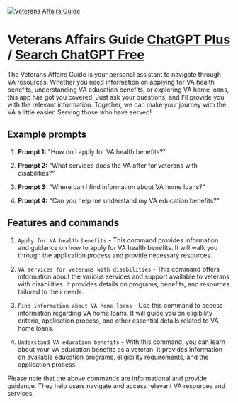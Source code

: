 
[![Veterans Affairs Guide](https://files.oaiusercontent.com/file-ErMdLaPwgkcl6F0QYWGmT8FQ?se=2123-10-18T04%3A02%3A07Z&sp=r&sv=2021-08-06&sr=b&rscc=max-age%3D31536000%2C%20immutable&rscd=attachment%3B%20filename%3De3dcece7-5487-40ba-bcbf-ed0476e3966f.png&sig=MqGMxJ3xufFSJ3KqZFIRsWqxB5naV//FCQUN54bXI40%3D)](https://chat.openai.com/g/g-fM6NzIjgs-veterans-affairs-guide)

# Veterans Affairs Guide [ChatGPT Plus](https://chat.openai.com/g/g-fM6NzIjgs-veterans-affairs-guide) / [Search ChatGPT Free](https://gptcall.net/index.html#/?search=Veterans%20Affairs%20Guide)

The Veterans Affairs Guide is your personal assistant to navigate through VA resources. Whether you need information on applying for VA health benefits, understanding VA education benefits, or exploring VA home loans, this app has got you covered. Just ask your questions, and I'll provide you with the relevant information. Together, we can make your journey with the VA a little easier. Serving those who have served!

## Example prompts

1. **Prompt 1:** "How do I apply for VA health benefits?"

2. **Prompt 2:** "What services does the VA offer for veterans with disabilities?"

3. **Prompt 3:** "Where can I find information about VA home loans?"

4. **Prompt 4:** "Can you help me understand my VA education benefits?"

## Features and commands

1. `Apply for VA health benefits` - This command provides information and guidance on how to apply for VA health benefits. It will walk you through the application process and provide necessary resources.

2. `VA services for veterans with disabilities` - This command offers information about the various services and support available to veterans with disabilities. It provides details on programs, benefits, and resources tailored to their needs.

3. `Find information about VA home loans` - Use this command to access information regarding VA home loans. It will guide you on eligibility criteria, application process, and other essential details related to VA home loans.

4. `Understand VA education benefits` - With this command, you can learn about your VA education benefits as a veteran. It provides information on available education programs, eligibility requirements, and the application process.

Please note that the above commands are informational and provide guidance. They help users navigate and access relevant VA resources and services.


